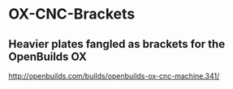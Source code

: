 OX-CNC-Brackets
===============

Heavier plates fangled as brackets for the OpenBuilds OX
--------------------------------------------------------

http://openbuilds.com/builds/openbuilds-ox-cnc-machine.341/
